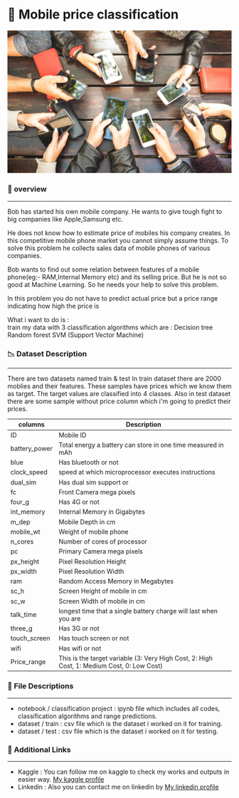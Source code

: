 # :iphone: Mobile price classification
![Alt text](Mobile.jpg)


### :book: overview
---
Bob has started his own mobile company. He wants to give tough fight to big companies like Apple,Samsung etc.

He does not know how to estimate price of mobiles his company creates. In this competitive mobile phone market you cannot simply assume things. To solve this problem he collects sales data of mobile phones of various companies.

Bob wants to find out some relation between features of a mobile phone(eg:- RAM,Internal Memory etc) and its selling price. But he is not so good at Machine Learning. So he needs your help to solve this problem.

In this problem you do not have to predict actual price but a price range indicating how high the price is

What i want to do is :  
train my data with 3 classification algorithms which are :
Decision tree
Random forest
SVM (Support Vector Machine)


### :chart_with_downwards_trend: Dataset Description
---
There are two datasets named train & test
In train dataset there are 2000 moblies and their features.
These samples have prices which we know them as target.
The target values are classified into 4 classes.
Also in test dataset there are some sample without price column which i'm going to predict their prices.

| columns | Description |
| ------ | ----------- |
| ID | Mobile ID |
| battery_power	| Total energy a battery can store in one time measured in mAh |
| blue | Has bluetooth or not |
| clock_speed | speed at which microprocessor executes instructions |	
| dual_sim | Has dual sim support or |
| fc | Front Camera mega pixels |	
| four_g | Has 4G or not |
| int_memory | Internal Memory in Gigabytes |
| m_dep	| Mobile Depth in cm |
| mobile_wt | Weight of mobile phone |
| n_cores| Number of cores of processor |
| pc | Primary Camera mega pixels |
| px_height	| Pixel Resolution Height |
| px_width | Pixel Resolution Width |	
| ram | Random Access Memory in Megabytes |	
| sc_h | Screen Height of mobile in cm |	
| sc_w | Screen Width of mobile in cm |	
| talk_time	| longest time that a single battery charge will last when you are |	
| three_g | Has 3G or not |
| touch_screen | Has touch screen or not |
| wifi | Has wifi or not |
| Price_range |	This is the target variable (3: Very High Cost, 2: High Cost, 1: Medium Cost, 0: Low Cost) |


### :open_file_folder: File Descriptions
---
+ notebook / classification project : ipynb file which includes all codes, classification algorithms and range predictions.
+ dataset / train : csv file which is the dataset i worked on it for training.
+ dataset / test : csv file which is the dataset i worked on it for testing.


### :paperclip: Additional Links
---
+ Kaggle : You can follow me on kaggle to check my works and outputs in easier way. [My kaggle profile](https://www.kaggle.com/hameddelavar)
+ Linkedin : Also you can contact me on linkedin by [My linkedin profile](https://www.linkedin.com/in/hamed-delavar-b030172a4)
